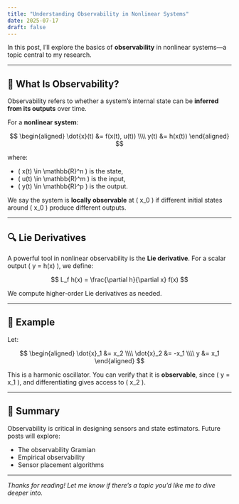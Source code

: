 ```yaml
---
title: "Understanding Observability in Nonlinear Systems"
date: 2025-07-17
draft: false
---
```


In this post, I’ll explore the basics of **observability** in nonlinear systems—a topic central to my research.

---

## 🧠 What Is Observability?

Observability refers to whether a system’s internal state can be **inferred from its outputs** over time.

For a **nonlinear system**:

$$
\begin{aligned}
\dot{x}(t) &= f(x(t), u(t)) \\\\
y(t) &= h(x(t))
\end{aligned}
$$

where:
- \( x(t) \in \mathbb{R}^n \) is the state,
- \( u(t) \in \mathbb{R}^m \) is the input,
- \( y(t) \in \mathbb{R}^p \) is the output.

We say the system is **locally observable** at \( x_0 \) if different initial states around \( x_0 \) produce different outputs.

---

## 🔍 Lie Derivatives

A powerful tool in nonlinear observability is the **Lie derivative**. For a scalar output \( y = h(x) \), we define:

$$
L_f h(x) = \frac{\partial h}{\partial x} f(x)
$$

We compute higher-order Lie derivatives as needed.

---

## 🧪 Example

Let:

$$
\begin{aligned}
\dot{x}_1 &= x_2 \\\\
\dot{x}_2 &= -x_1 \\\\
y &= x_1
\end{aligned}
$$

This is a harmonic oscillator. You can verify that it is **observable**, since \( y = x_1 \), and differentiating gives access to \( x_2 \).

---

## 🧾 Summary

Observability is critical in designing sensors and state estimators. Future posts will explore:
- The observability Gramian
- Empirical observability
- Sensor placement algorithms

---

*Thanks for reading! Let me know if there’s a topic you’d like me to dive deeper into.*
